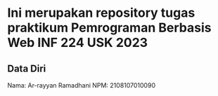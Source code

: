 # Ini merupakan repository tugas praktikum Pemrograman Berbasis Web INF 224 USK 2023
 
## Data Diri
 
Nama: Ar-rayyan Ramadhani
NPM: 2108107010090

